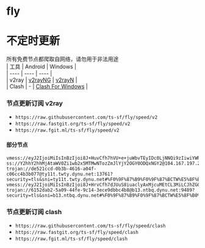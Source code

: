 # fly
# 不定时更新
所有免费节点都爬取自网络，请勿用于非法用途  
|  工具  | Android  | Windows  |  
|  ----  | ----   | ----  |  
| v2ray  | [v2rayNG](https://github.com/2dust/v2rayNG/releases) | [v2rayN](https://github.com/2dust/v2rayN/releases) |  
| Clash  | - | [Clash For Windows](https://github.com/2dust/clashN/releases) | 
  
### 节点更新订阅  v2ray
- `https://raw.githubusercontent.com/ts-sf/fly/speed/v2`  
- `https://raw.fastgit.org/ts-sf/fly/speed/v2`  
- `https://raw.fgit.ml/ts-sf/fly/speed/v2`  
#### 部分节点  
``` 
vmess://eyJ2IjoiMiIsInBzIjoi8J+HuvCfh7hVU+e+juWbvTEyIDc0LjNNQi9zIiwiYWRkIjoicnVzc2lhLmNvbSIsInBvcnQiOiI4MDgwIiwiaWQiOiJiZDhjNDFhOC03NTk4LTRjMjgtOTk2NS01MjI1NDVlMTQ4OTIiLCJhaWQiOiIwIiwic2N5IjoiYXV0byIsIm5ldCI6IndzIiwidHlwZSI6Im5vbmUiLCJob3N0Ijoic3Nyc3ViLnYwMy5zc3JzdWIuY29tIiwicGF0aCI6Ii9hcGkvdjMvZG93bmxvYWQuZ2V0RmlsZSIsInRscyI6IiIsInNuaSI6IiIsInRlc3RfbmFtZSI6IlVT576O5Zu9MTIifQ==
ss://Y2hhY2hhMjAtaWV0Zi1wb2x5MTMwNTozZmJlYjY2OGY0ODQxNGY2@104.167.197.23:57456#%F0%9F%87%BA%F0%9F%87%B8US%E5%8C%97%E7%BE%8E%2024.6MB%2Fs
trojan://de521ccd-0b3b-4616-a04f-c06cc4b3b077@ty11t.twty.dynu.net:13761?security=tls&sni=ty11t.twty.dynu.net#%F0%9F%87%B9%F0%9F%87%BCTW%E5%8F%B0%E6%B9%BE3%202.2MB%2Fs
vmess://eyJ2IjoiMiIsInBzIjoi8J+HrvCfh7dJUuS8iuaclyAxMjcuMEtCL3MiLCJhZGQiOiI3OC4xMDkuMTk4LjE2NyIsInBvcnQiOiIyMDE2OSIsImlkIjoiNGQzZjBiZDgtMmQ0ZC00OWE2LWFlMjYtY2VhZTA5ZDdlZTNiIiwiYWlkIjoiMCIsInNjeSI6ImF1dG8iLCJuZXQiOiJ0Y3AiLCJ0eXBlIjoiaHR0cCIsImhvc3QiOiJTcGVlZHRlc3QubmV0IiwicGF0aCI6Ii8iLCJ0bHMiOiIiLCJzbmkiOiIiLCJ0ZXN0X25hbWUiOiJJUuS8iuaclyJ9
trojan://6152dab2-5a09-44fe-9c14-3ece9dbbc4b8@b13.ntbq.dynu.net:9489?security=tls&sni=b13.ntbq.dynu.net#%F0%9F%87%B9%F0%9F%87%BCTW%E5%8F%B0%E6%B9%BE4%20778.7KB%2Fs
```
### 节点更新订阅  clash
- `https://raw.githubusercontent.com/ts-sf/fly/speed/clash`  
- `https://raw.fastgit.org/ts-sf/fly/speed/clash`  
- `https://raw.fgit.ml/ts-sf/fly/speed/clash`  


